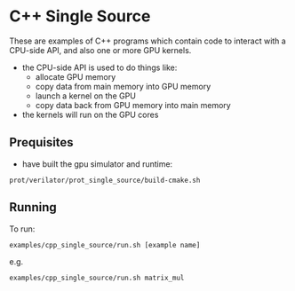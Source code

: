 # C++ Single Source

These are examples of C++ programs which contain code to interact with a CPU-side API, and also one or more GPU kernels.

- the CPU-side API is used to do things like:
    - allocate GPU memory
    - copy data from main memory into GPU memory
    - launch a kernel on the GPU
    - copy data back from GPU memory into main memory
- the kernels will run on the GPU cores

## Prequisites

- have built the gpu simulator and runtime:
```
prot/verilator/prot_single_source/build-cmake.sh
```

## Running

To run:

```
examples/cpp_single_source/run.sh [example name]
```

e.g.

```
examples/cpp_single_source/run.sh matrix_mul
```
